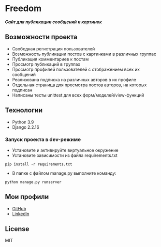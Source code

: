 # Freedom

***Сайт для публикации сообщений и картинок***

## Возможности проекта

- Свободная регистрация пользователей
- Возможность публикации постов с картинками в различных группах
- Публикация комментариев к постам
- Просмотр публикаций в группах
- Просмотр профилей пользователей с отображением всех их сообщений
- Реализована подписка на различных авторов в их профиле
- Отдельная страница для просмотра постов авторов, на которых подписан
- Написаны тесты unittest для всех форм/моделей/view-функций

## Технологии

- Python 3.9
- Django 2.2.16

### Запуск проекта в dev-режиме
- Установите и активируйте виртуальное окружение
- Установите зависимости из файла requirements.txt

```
pip install -r requirements.txt
``` 

- В папке с файлом manage.py выполните команду:

```
python manage.py runserver
```

## Мои профили

- [GitHub](https://github.com/pozarnik/)
- [LinkedIn](https://www.linkedin.com/in/alekseyevich-ivan/)

## License

MIT

